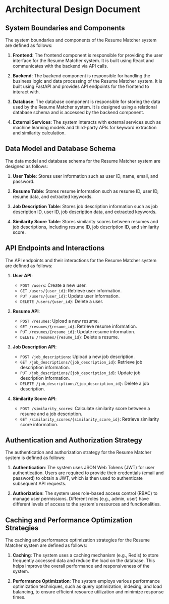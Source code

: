 # Architectural Design Document

## System Boundaries and Components

The system boundaries and components of the Resume Matcher system are defined as follows:

1. **Frontend**: The frontend component is responsible for providing the user interface for the Resume Matcher system. It is built using React and communicates with the backend via API calls.

2. **Backend**: The backend component is responsible for handling the business logic and data processing of the Resume Matcher system. It is built using FastAPI and provides API endpoints for the frontend to interact with.

3. **Database**: The database component is responsible for storing the data used by the Resume Matcher system. It is designed using a relational database schema and is accessed by the backend component.

4. **External Services**: The system interacts with external services such as machine learning models and third-party APIs for keyword extraction and similarity calculation.

## Data Model and Database Schema

The data model and database schema for the Resume Matcher system are designed as follows:

1. **User Table**: Stores user information such as user ID, name, email, and password.

2. **Resume Table**: Stores resume information such as resume ID, user ID, resume data, and extracted keywords.

3. **Job Description Table**: Stores job description information such as job description ID, user ID, job description data, and extracted keywords.

4. **Similarity Score Table**: Stores similarity scores between resumes and job descriptions, including resume ID, job description ID, and similarity score.

## API Endpoints and Interactions

The API endpoints and their interactions for the Resume Matcher system are defined as follows:

1. **User API**:
   - `POST /users`: Create a new user.
   - `GET /users/{user_id}`: Retrieve user information.
   - `PUT /users/{user_id}`: Update user information.
   - `DELETE /users/{user_id}`: Delete a user.

2. **Resume API**:
   - `POST /resumes`: Upload a new resume.
   - `GET /resumes/{resume_id}`: Retrieve resume information.
   - `PUT /resumes/{resume_id}`: Update resume information.
   - `DELETE /resumes/{resume_id}`: Delete a resume.

3. **Job Description API**:
   - `POST /job_descriptions`: Upload a new job description.
   - `GET /job_descriptions/{job_description_id}`: Retrieve job description information.
   - `PUT /job_descriptions/{job_description_id}`: Update job description information.
   - `DELETE /job_descriptions/{job_description_id}`: Delete a job description.

4. **Similarity Score API**:
   - `POST /similarity_scores`: Calculate similarity score between a resume and a job description.
   - `GET /similarity_scores/{similarity_score_id}`: Retrieve similarity score information.

## Authentication and Authorization Strategy

The authentication and authorization strategy for the Resume Matcher system is defined as follows:

1. **Authentication**: The system uses JSON Web Tokens (JWT) for user authentication. Users are required to provide their credentials (email and password) to obtain a JWT, which is then used to authenticate subsequent API requests.

2. **Authorization**: The system uses role-based access control (RBAC) to manage user permissions. Different roles (e.g., admin, user) have different levels of access to the system's resources and functionalities.

## Caching and Performance Optimization Strategies

The caching and performance optimization strategies for the Resume Matcher system are defined as follows:

1. **Caching**: The system uses a caching mechanism (e.g., Redis) to store frequently accessed data and reduce the load on the database. This helps improve the overall performance and responsiveness of the system.

2. **Performance Optimization**: The system employs various performance optimization techniques, such as query optimization, indexing, and load balancing, to ensure efficient resource utilization and minimize response times.
